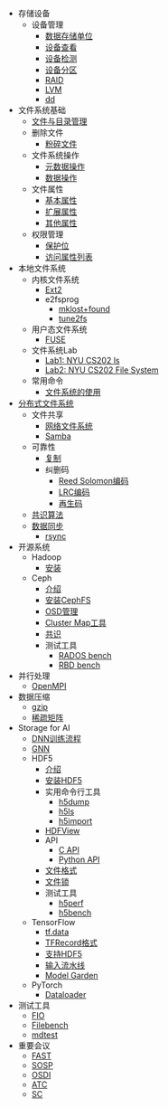 * 存储设备
    * 设备管理
        * [数据存储单位](/device/data-storage-unit.md)
        * [设备查看](/device/disk-list.md)
        * [设备检测](/device/disk-check.md)
        * [设备分区](/device/disk-partition.md)
        * [RAID](/device/raid.md)
        * [LVM](/device/lvm.md)
        * [dd](/device/dd.md)
* 文件系统基础
    * [文件与目录管理](/basic/file-and-directory-manage.md)
    * 删除文件
        * [粉碎文件](/basic/shred.md)
    * 文件系统操作
        * [元数据操作](/basic/posix-metadata-operation.md)
        * [数据操作](/basic/posix-data-operation.md)
    * 文件属性
        * [基本属性](/basic/attr.md)
        * [扩展属性](/basic/xattr.md)
        * [其他属性](/basic/hidden-attr.md)
    * 权限管理
        * [保护位](/basic/rwx.md)
        * [访问属性列表](/basic/acl.md)
* 本地文件系统
    * 内核文件系统
        * [Ext2](/local/ext2.md) 
        * e2fsprog
            * [mklost+found](/local/e2fsprogs/mklost+found.md)
            * [tune2fs](/local/e2fsprogs/tune2fs.md)
  * 用户态文件系统
    * [FUSE](/fuse.md)
  * 文件系统Lab
    * [Lab1: NYU CS202 ls](/nyu-cs202-lab-ls.md)
    * [Lab2: NYU CS202 File System](/nyu-cs202-lab-file-system.md)
  * 常用命令
    * [文件系统的使用](/file-system-usage.md)
* [分布式文件系统](/distributed-file-system.md)
    * 文件共享
        * [网络文件系统](/network-file-system.md)
        * [Samba](/samba.md)
  * 可靠性
    * [复制](/replication.md)
    * 纠删码
      * [Reed Solomon编码](/erasure-coding/reed-solomon.md)
      * [LRC编码](/erasure-coding/locally-repairable-code.md)
      * [再生码](/erasure-coding/regenerating-code.md)
  * [共识算法](/consensus/README.md)
  * [数据同步](/sync/README.md)
    * [rsync](/sync/rsync.md)
* 开源系统
    * Hadoop
        * [安装](/hadoop/install.md)
    * Ceph
        * [介绍](/ceph/intro.md)
        * [安装CephFS](/ceph/install.md)
        * [OSD管理](/ceph/osd.md)
        * [Cluster Map工具](/ceph/cluster-map.md)
        * [共识](/ceph/mon/paxos.md)
        * 测试工具
            * [RADOS bench](/ceph/rados-bench.md)
            * [RBD bench](/ceph/rbd-bench.md)
* 并行处理
    * [OpenMPI](/mpi/install.md)
* 数据压缩
    * [gzip](/compression/gzip.md)
    * [稀疏矩阵](/compression/sparse-matrix.md)
* Storage for AI
    * [DNN训练流程](/storage-for-ai/README.md)
    * [GNN](/storage-for-ai/nn/GNN.md)
    * HDF5
        * [介绍](/hdf5/introduction.md)
        * [安装HDF5](/hdf5/install.md)
        * 实用命令行工具
            * [h5dump](/hdf5/tool/h5dump.md)
            * [h5ls](/hdf5/tool/h5ls.md)
            * [h5import](/hdf5/tool/h5import.md)
        * [HDFView](/hdf5/tool/HDFView.md)
        * API
            * [C API](/hdf5/c-api.md)
            * [Python API](/hdf5/python-api.md)
        * [文件格式](/hdf5/file-format.md)
        * [文件锁](/hdf5/file-locking.md)
        * 测试工具
            * [h5perf](/hdf5/tool/h5perf.md)
            * [h5bench](/hdf5/h5bench.md)
    * TensorFlow
        * [tf.data](/storage-for-ai/tensorflow/data.md)
        * [TFRecord格式](/storage-for-ai/tensorflow/TFRecord.md)
        * [支持HDF5](/storage-for-ai/tensorflow/HDF5.md)
        * [输入流水线](/storage-for-ai/tensorflow/input-pipeline.md)
        * [Model Garden](/storage-for-ai/tensorflow/model-garden.md)
    * PyTorch
        * [Dataloader](/storage-for-ai/pytorch/dataloader.md)
* 测试工具
    * [FIO](/benchmark/fio.md)
    * [Filebench](/benchmark/filebench.md)
    * [mdtest](/benchmark/mdtest.md)
* 重要会议
    * [FAST](/venue/fast.md)
    * [SOSP](/venue/sosp.md)
    * [OSDI](/venue/osdi.md)
    * [ATC](/venue/atc.md)
    * [SC](/venue/sc.md)

